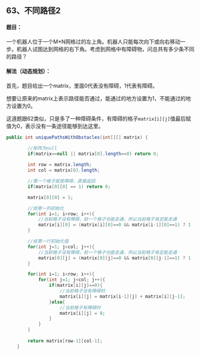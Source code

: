 ## 63、不同路径2

#### 题目：

一个机器人位于一个M*N网格过的左上角。机器人只能每次向下或向右移动一步。机器人试图达到网格的右下角。考虑到网格中有障碍物，问总共有多少条不同的路径？

#### 解法（动态规划）：

首先，题目给出一个matrix，里面0代表没有障碍，1代表有障碍。



想要让原来的matrix上表示路径能否通过，能通过的地方设置为1，不能通过的地方设置为0。



这道题跟62类似，只是多了一种障碍条件，有障碍的格子`matrix[i][j]`值最后赋值为0，表示没有一条途径能够到达这里。

```java
public int uniquePathsWithObstacles(int[][] matrix) {

        //矩阵为null
        if(matrix==null || matrix[0].length==0) return 0;
        
        int row = matrix.length;
        int col = matrix[0].length;

        //第一个格子就是障碍，直接返回
        if(matrix[0][0] == 1) return 0;

        matrix[0][0] = 1;

        //给第一列初始化
        for(int i=1; i<row; i++){
            //当前格子没有障碍，前一个格子也能走通，所以当前格子肯定能走通
            matrix[i][0] = (matrix[i][0]==0 && matrix[i-1][0]==1) ? 1 : 0;
        }

        //给第一行初始化值
        for(int j=1; j<col; j++){
            //当前格子没有障碍，前一个格子也能走通，所以当前格子肯定能走通
            matrix[0][j] = (matrix[0][j]==0 && matrix[0][j-1]==1) ? 1 : 0;
        }

        for(int i=1; i<row; i++){
            for(int j=1; j<col; j++){
                if(matrix[i][j]==0){
                    //当前格子没有障碍时
                    matrix[i][j] = matrix[i-1][j] + matrix[i][j-1];
                }else{
                    //当前格子有障碍时
                    matrix[i][j] = 0;
                }
            }
        }
        
        return matrix[row-1][col-1];
    }
```

